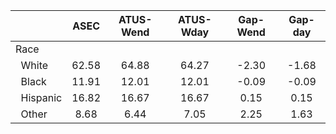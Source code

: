 
|                      |         ASEC |    ATUS-Wend |    ATUS-Wday |     Gap-Wend |      Gap-day |
| -------------------- | :----------: | :----------: | :----------: | :----------: | :----------: |
| Race                 |              |              |              |              |              |
| &nbsp;&nbsp;White    |        62.58 |        64.88 |        64.27 |        -2.30 |        -1.68 |
| &nbsp;&nbsp;Black    |        11.91 |        12.01 |        12.01 |        -0.09 |        -0.09 |
| &nbsp;&nbsp;Hispanic |        16.82 |        16.67 |        16.67 |         0.15 |         0.15 |
| &nbsp;&nbsp;Other    |         8.68 |         6.44 |         7.05 |         2.25 |         1.63 |

